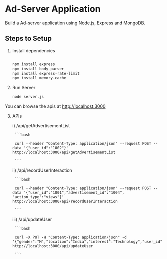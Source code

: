 # Ad-Server Application

Build a Ad-server application using Node.js, Express and MongoDB.

## Steps to Setup

1. Install dependencies

    ```bash

    npm install express
    npm install body-parser
    npm install express-rate-limit
    npm install memory-cache

    ```

2. Run Server

    ```bash
    node server.js
    ```

You can browse the apis at <http://localhost:3000>

3. APIs

    i)  /api/getAdvertisementList
    
        ```bash   

        curl --header "Content-Type: application/json" --request POST --data '{"user_id":"1002"}' http://localhost:3000/api/getAdvertisementList

        ```

    ii) /api/recordUserInteraction
      
        ```bash

        curl --header "Content-Type: application/json" --request POST --data '{"user_id":"1001","advertisement_id":"1004", "action_type":"views"}' http://localhost:3000/api/recordUserInteraction

        ```

    iii) /api/updateUser

        ```bash

        curl -X PUT -H "Content-Type: application/json" -d '{"gender":"M","location":"India","interest":"Technology","user_id":1008}' http://localhost:3000/api/updateUser

        ```
    


